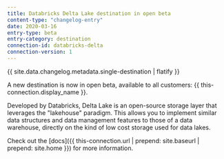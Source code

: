 ```yaml
---
title: Databricks Delta Lake destination in open beta
content-type: "changelog-entry"
date: 2020-03-16
entry-type: beta
entry-category: destination
connection-id: databricks-delta
connection-version: 1
---
```


{{ site.data.changelog.metadata.single-destination | flatify }}

A new destination is now in open beta, available to all customers: {{ this-connection.display_name }}.

Developed by Databricks, Delta Lake is an open-source storage layer that leverages the "lakehouse" paradigm. This allows you to implement similar data structures and data management features to those of a data warehouse, directly on the kind of low cost storage used for data lakes.

Check out the [docs]({{ this-connection.url | prepend: site.baseurl | prepend: site.home }}) for more information.